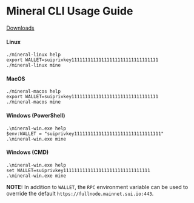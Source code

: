 # Mineral CLI Usage Guide

[Downloads](https://github.com/ronanyeah/mineral-app/releases)

#### Linux
```
./mineral-linux help
export WALLET=suiprivkey11111111111111111111111111111111
./mineral-linux mine
```

#### MacOS
```
./mineral-macos help
export WALLET=suiprivkey11111111111111111111111111111111
./mineral-macos mine
```

#### Windows (PowerShell)
```
.\mineral-win.exe help
$env:WALLET = "suiprivkey11111111111111111111111111111111"
.\mineral-win.exe mine
```

#### Windows (CMD)
```
.\mineral-win.exe help
set WALLET=suiprivkey11111111111111111111111111111111
.\mineral-win.exe mine
```

__NOTE:__ In addition to `WALLET`, the `RPC` environment variable can be used to override the default `https://fullnode.mainnet.sui.io:443`.